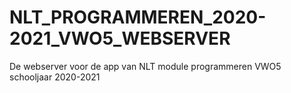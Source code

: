 # NLT_PROGRAMMEREN_2020-2021_VWO5_WEBSERVER
De webserver voor de app van NLT module programmeren VWO5 schooljaar 2020-2021
